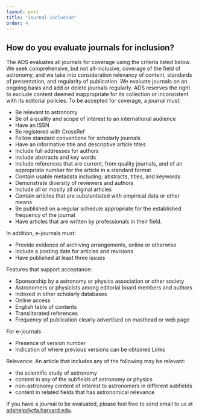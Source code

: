 ```yaml
---
layout: post
title: "Journal Inclusion"
order: 4
---
```



## How do you evaluate journals for inclusion?

The ADS evaluates all journals for coverage using the criteria listed below. We seek comprehensive, but not all-inclusive, coverage of the field of astronomy, and we take into consideration relevancy of content, standards of presentation, and regularity of publication. We evaluate journals on an ongoing basis and add or delete journals regularly. ADS reserves the right to exclude content deemed inappropriate for its collection or inconsistent with its editorial policies.
To be accepted for coverage, a journal must:

* Be relevant to astronomy
* Be of a quality and scope of interest to an international audience
* Have an ISSN
* Be registered with CrossRef
* Follow standard conventions for scholarly journals
* Have an informative title and descriptive article titles
* Include full addresses for authors
* Include abstracts and key words
* Include references that are current, from quality journals, and of an appropriate number for the article in a standard format
* Contain usable metadata including: abstracts, titles, and keywords
* Demonstrate diversity of reviewers and authors
* Include all or mostly all original articles
* Contain articles that are substantiated with empirical data or other means
* Be published on a regular schedule appropriate for the established frequency of the journal
* Have articles that are written by professionals in their field.

In addition, e-journals must:

* Provide evidence of archiving arrangements, online or otherwise
* Include a posting date for articles and revisions
* Have published at least three issues

Features that support acceptance:
* Sponsorship by a astronomy or physics association or other society
* Astronomers or physicists among editorial board members and authors
* Indexed in other scholarly databases
* Online access
* English table of contents
* Transliterated references
* Frequency of publication clearly advertised on masthead or web page

For e-journals
* Presence of version number
* Indication of where previous versions can be obtained Links

Relevance: An article that includes any of the following may be relevant:
* the scientific study of astronomy
* content in any of the subfields of astronomy or physics
* non-astronomy content of interest to astronomers in different subfields
* content in related fields that has astronomical relevance

If you have a journal to be evaluated, please feel free to send email to us at <adshelp@cfa.harvard.edu>.

